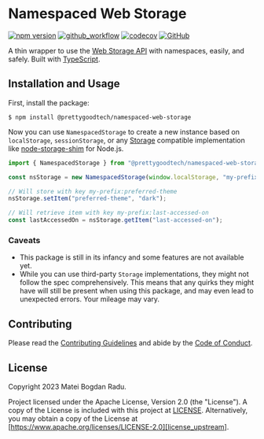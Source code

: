 # Namespaced Web Storage
[![npm version][badge_npm_version]][badge_npm_version_url]
[![github_workflow][badge_build]][badge_build_url]
[![codecov][badge_codecov]][badge_codecov_url]
[![GitHub][badge_license]][license_local]

A thin wrapper to use the [Web Storage API][mdn_web_storage] with namespaces,
easily, and safely. Built with [TypeScript][typescript].

## Installation and Usage
First, install the package:

```shell
$ npm install @prettygoodtech/namespaced-web-storage
```

Now you can use `NamespacedStorage` to create a new instance based on
`localStorage`, `sessionStorage`, or any [Storage][mdn_storage_interface]
compatible implementation like [node-storage-shim][node_storage_shim] for
Node.js.

```javascript
import { NamespacedStorage } from "@prettygoodtech/namespaced-web-storage";

const nsStorage = new NamespacedStorage(window.localStorage, "my-prefix");

// Will store with key my-prefix:preferred-theme
nsStorage.setItem("preferred-theme", "dark");

// Will retrieve item with key my-prefix:last-accessed-on
const lastAccessedOn = nsStorage.getItem("last-accessed-on");
```

### Caveats
- This package is still in its infancy and some features are not available yet.
- While you can use third-party `Storage` implementations, they might not follow
the spec comprehensively. This means that any quirks they might have will still
be present when using this package, and may even lead to unexpected errors.
Your mileage may vary.

## Contributing
Please read the [Contributing Guidelines][contributing] and abide by the [Code of Conduct][code_of_conduct].

## License
Copyright 2023 Matei Bogdan Radu.

Project licensed under the Apache License, Version 2.0 (the "License"). A copy
of the License is included with this project at [LICENSE][license_local].
Alternatively, you may obtain a copy of the License at [https://www.apache.org/licenses/LICENSE-2.0][license_upstream].

[mdn_web_storage]: https://developer.mozilla.org/en-US/docs/Web/API/Web_Storage_API
[mdn_storage_interface]: https://developer.mozilla.org/en-US/docs/Web/API/Storage
[typescript]: https://www.typescriptlang.org/
[node_storage_shim]: https://github.com/mnahkies/node-storage-shim
[code_of_conduct]: CODE_OF_CONDUCT.md
[contributing]: CONTRIBUTING.md
[license_local]: LICENSE
[license_upstream]: https://www.apache.org/licenses/LICENSE-2.0
[badge_npm_version]: https://img.shields.io/npm/v/@prettygoodtech/namespaced-web-storage/latest?label=npm%20package&style=flat-square
[badge_npm_version_url]: https://www.npmjs.com/package/@prettygoodtech/namespaced-web-storage
[badge_build]: https://img.shields.io/github/actions/workflow/status/prettygoodtech/namespaced-web-storage/pr-checks.yml?branch=main&style=flat-square
[badge_build_url]: https://github.com/prettygoodtech/namespaced-web-storage/actions/workflows/pr-checks.yml?query=branch%3Amain
[badge_codecov]: https://img.shields.io/codecov/c/github/prettygoodtech/namespaced-web-storage/main?token=HFVS0CAE3G&style=flat-square
[badge_codecov_url]: https://codecov.io/gh/prettygoodtech/namespaced-web-storage
[badge_license]: https://img.shields.io/github/license/prettygoodtech/namespaced-web-storage?color=blue&style=flat-square
